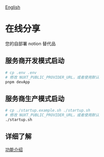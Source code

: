 [English](README.md)

# 在线分享

您的自部署 notion 替代品

## 服务商开发模式启动

```bash
# cp .env .env
# 修改 NUXT_PUBLIC_PROVIDER_URL，或者使用默认
pnpm devApp
```

## 服务商生产模式启动

```bash
# cp ./startup.example.sh ./startup.sh
# 修改 NUXT_PUBLIC_PROVIDER_URL，或者使用默认
./startup.sh
```

## 详细了解

[功能介绍](https://siyuan.wiki/s/20250111132959-fv1bjrw)
